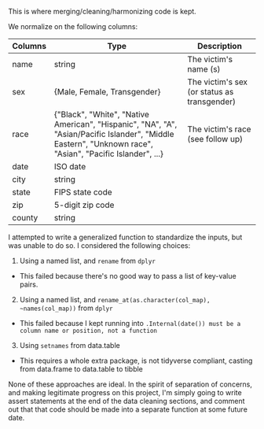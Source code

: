 This is where merging/cleaning/harmonizing code is kept.

We normalize on the following columns:

|Columns|Type|Description|
|------| -----|----|
| name| string| The victim's name (s)|
|sex | {Male, Female, Transgender} | The victim's sex (or status as transgender)|
|race| {"Black", "White", "Native American", "Hispanic", "NA", "A", "Asian/Pacific      Islander", "Middle Eastern", "Unknown race", "Asian", "Pacific Islander", ...} | The victim's race (see follow up)|
|date| ISO date | |
|city| string | |
|state|FIPS state code| |
|zip| 5-digit zip code| |
|county| string| |


I attempted to write a generalized function to standardize the inputs, but was unable to do so. I considered the following choices:

1. Using a named list, and `rename` from `dplyr`
- This failed because there's no good way to pass a list of key-value pairs. 

2. Using a named list, and `rename_at(as.character(col_map), ~names(col_map))` from `dplyr`
- This failed because I kept running into `.Internal(date()) must be a column name or position, not a function`

3. Using `setnames` from data.table
- This requires a whole extra package, is not tidyverse compliant, casting from data.frame to data.table to tibble

None of these approaches are ideal. In the spirit of separation of concerns, and making legitimate progress on this project, I'm simply going to write assert statements at the end of the data cleaning sections, and comment out that that code should be made into a separate function at some future date.


